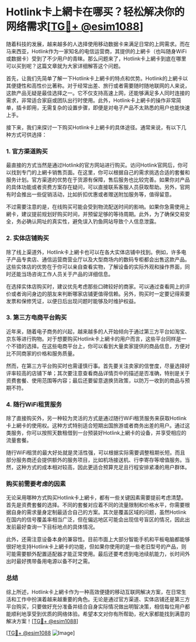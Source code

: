 # Hotlink卡上網卡在哪买？轻松解决你的网络需求[[TG💪+ @esim1088](https://t.me/s/esim1088)]

随着科技的发展，越来越多的人选择使用移动数据卡来满足日常的上网需求。而在马来西亚，Hotlink作为一家知名的电信运营商，其提供的上網卡（也叫随身WiFi或数据卡）受到了不少用户的青睐。那么问题来了，Hotlink卡上網卡到底在哪里可以买到呢？这篇文章就为大家详细解答这个问题。

首先，让我们先简单了解一下Hotlink卡上網卡的特点和优势。Hotlink的上網卡以其便捷性和高性价比著称。对于经常出差、旅行或者需要随时随地联网的人来说，这款产品无疑是最佳选择之一。它不仅支持高速上网，还能够满足多人同时连接的需求，非常适合家庭或团队出行时使用。此外，Hotlink卡上網卡的操作非常简单，插卡即用，无需复杂的设置步骤，即便是对电子产品不太熟悉的用户也能快速上手。

接下来，我们来探讨一下购买Hotlink卡上網卡的具体途径。通常来说，有以下几种方式可供选择：

### 1. 官方渠道购买

最直接的方式当然是通过Hotlink的官方网站进行购买。访问Hotlink官网后，你可以找到专门的上網卡销售页面。在这里，你可以根据自己的需求挑选合适的套餐和服务计划。官方渠道的优势在于货源有保障，售后服务也比较完善。如果你对产品的具体功能或者资费方案存在疑问，可以直接联系客服人员获取帮助。另外，官网有时会推出一些促销活动，比如折扣优惠或者赠送附加服务等，值得留意。

不过需要注意的是，在线购买可能会受到物流配送时间的影响。如果你急需使用上網卡，建议提前规划好购买时间，并预留足够的等待周期。此外，为了确保交易安全，务必确认网址的真实性，避免误入钓鱼网站导致个人信息泄露。

### 2. 实体店铺购买

除了线上渠道外，Hotlink卡上網卡也可以在各大实体店铺中找到。例如，许多电子产品专卖店、通信运营商营业厅以及大型商场内的数码专柜都会出售这款产品。这些实体店的优势在于你可以亲自查看实物，了解设备的实际外观和操作界面，同时还能当场咨询工作人员关于产品的详细信息。

在选择实体店购买时，建议优先考虑那些口碑较好的商家。可以通过查看网上的评价或者询问身边的朋友来判断哪家店铺更值得信赖。另外，购买时一定要记得索要发票和保修凭证，以便日后出现问题时能够及时维护权益。

### 3. 第三方电商平台购买

近年来，随着电子商务的兴起，越来越多的人开始倾向于通过第三方平台如淘宝、京东等进行购物。对于想要购买Hotlink卡上網卡的用户而言，这些平台同样是一个不错的选择。在这些电商平台上，你可以看到大量卖家提供的商品信息，方便对比不同商家的价格和服务质量。

然而，在第三方平台购买时也需谨慎行事。首先要关注卖家的信誉度，尽量选择好评率较高的店铺下单；其次要注意查看商品详情页中的描述是否准确，特别是关于资费套餐、使用范围等内容；最后还要留意退换货政策，以防万一收到的商品与预期不符。

### 4. 随行WiFi租赁服务

除了直接购买外，另一种较为灵活的方式是通过随行WiFi租赁服务来获取Hotlink卡上網卡的使用权。这种方式特别适合短期出国旅游或者商务出差的用户。通过这类服务，你可以按照天数租借到一台预装好Hotlink上網卡的设备，并享受相应的流量套餐。

随行WiFi租赁的最大好处就是灵活性强，可以根据实际需要调整租期长短。而且部分服务商还会提供额外的服务项目，比如机场接送机、行李寄存等增值服务。当然，这种方式的成本相对较高，因此更适合预算充足且行程安排紧凑的用户群体。

### 购买前需要考虑的因素

无论采用哪种方式购买Hotlink卡上網卡，都有一些关键因素需要提前考虑清楚。首先是资费套餐的选择。不同的套餐对应着不同的流量限制和价格水平，你需要根据自身的需求量身定制最适合自己的方案。其次是覆盖区域的问题，虽然Hotlink在国内的信号覆盖率相当广泛，但在偏远地区可能会出现信号盲区的情况，因此出发前最好查询一下目标地点的具体情况。

此外，还需注意设备本身的兼容性。目前市面上大部分智能手机和平板电脑都能够很好地支持Hotlink卡上網卡的功能，但如果你使用的是一些老旧型号的产品，则可能需要额外配置适配器才能正常使用。最后还要考虑到电池续航能力，长时间外出时最好携带备用电源以备不时之需。

### 总结

综上所述，Hotlink卡上網卡作为一种高效便捷的移动互联网解决方案，在日常生活和工作中扮演着越来越重要的角色。无论是通过官方渠道、实体店铺还是第三方平台购买，只要做好充分准备并结合自身实际情况做出明智决策，相信每位用户都能顺利地享受到优质的网络体验。希望本文对你有所帮助，祝大家都能找到满意的解决方案！[[TG💪+ @esim1088](https://t.me/s/esim1088)]

[[TG💪+ @esim1088](https://t.me/s/esim1088) ![Image](https://i.postimg.cc/4NQfJmqS/Snipaste-2025-05-13-00-14-12.png)]